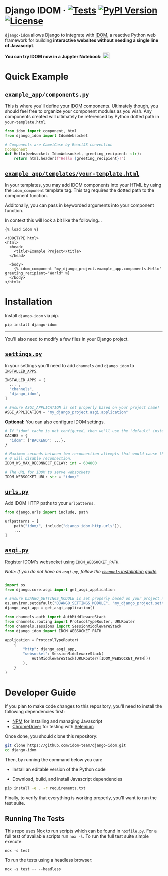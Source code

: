 # Django IDOM &middot; [![Tests](https://github.com/idom-team/django-idom/workflows/Test/badge.svg?event=push)](https://github.com/idom-team/django-idom/actions?query=workflow%3ATest) [![PyPI Version](https://img.shields.io/pypi/v/django-idom.svg)](https://pypi.python.org/pypi/django-idom) [![License](https://img.shields.io/badge/License-MIT-purple.svg)](https://github.com/idom-team/django-idom/blob/main/LICENSE)

`django-idom` allows Django to integrate with [IDOM](https://github.com/idom-team/idom), a reactive Python web framework for building **interactive websites without needing a single line of Javascript**.

**You can try IDOM now in a Jupyter Notebook:**
<a
  target="_blank"
  href="https://mybinder.org/v2/gh/idom-team/idom-jupyter/main?filepath=notebooks%2Fintroduction.ipynb">
<img
    alt="Binder"
    valign="bottom"
    height="21px"
    src="https://mybinder.org/badge_logo.svg"/>
</a>

# Quick Example

## `example_app/components.py`

This is where you'll define your [IDOM](https://github.com/idom-team/idom) components. Ultimately though, you should
feel free to organize your component modules as you wish. Any components created will ultimately be referenced
by Python dotted path in `your-template.html`.

```python
from idom import component, html
from django_idom import IdomWebsocket

# Components are CamelCase by ReactJS convention
@component
def Hello(websocket: IdomWebsocket, greeting_recipient: str):
    return html.header(f"Hello {greeting_recipient}!")
```

## [`example_app/templates/your-template.html`](https://docs.djangoproject.com/en/dev/topics/templates/)

In your templates, you may add IDOM components into your HTML by using the `idom_component`
template tag. This tag requires the dotted path to the component function.

Additonally, you can pass in keyworded arguments into your component function.

In context this will look a bit like the following...

```jinja
{% load idom %}

<!DOCTYPE html>
<html>
  <head>
    <title>Example Project</title>
  </head>

  <body>
    {% idom_component "my_django_project.example_app.components.Hello" greeting_recipient="World" %}
  </body>
</html>
```

# Installation

Install `django-idom` via pip.

```bash
pip install django-idom
```

---

You'll also need to modify a few files in your Django project.

## [`settings.py`](https://docs.djangoproject.com/en/dev/topics/settings/)

In your settings you'll need to add `channels` and `django_idom` to [`INSTALLED_APPS`](https://docs.djangoproject.com/en/dev/ref/settings/#std:setting-INSTALLED_APPS).

```python
INSTALLED_APPS = [
  ... ,
  "channels",
  "django_idom",
]

# Ensure ASGI_APPLICATION is set properly based on your project name!
ASGI_APPLICATION = "my_django_project.asgi.application"
```

**Optional:** You can also configure IDOM settings.

```python
# If "idom" cache is not configured, then we'll use the "default" instead
CACHES = {
  "idom": {"BACKEND": ...},
}

# Maximum seconds between two reconnection attempts that would cause the client give up.
# 0 will disable reconnection.
IDOM_WS_MAX_RECONNECT_DELAY: int = 604800

# The URL for IDOM to serve websockets
IDOM_WEBSOCKET_URL: str = "idom/"
```

## [`urls.py`](https://docs.djangoproject.com/en/dev/topics/http/urls/)

Add IDOM HTTP paths to your `urlpatterns`.

```python
from django.urls import include, path

urlpatterns = [
    path("idom/", include("django_idom.http.urls")),
    ...
]
```

## [`asgi.py`](https://docs.djangoproject.com/en/dev/howto/deployment/asgi/)

Register IDOM's websocket using `IDOM_WEBSOCKET_PATH`.

_Note: If you do not have an `asgi.py`, follow the [`channels` installation guide](https://channels.readthedocs.io/en/stable/installation.html)._

```python

import os
from django.core.asgi import get_asgi_application

# Ensure DJANGO_SETTINGS_MODULE is set properly based on your project name!
os.environ.setdefault("DJANGO_SETTINGS_MODULE", "my_django_project.settings")
django_asgi_app = get_asgi_application()

from channels.auth import AuthMiddlewareStack
from channels.routing import ProtocolTypeRouter, URLRouter
from channels.sessions import SessionMiddlewareStack
from django_idom import IDOM_WEBSOCKET_PATH

application = ProtocolTypeRouter(
    {
        "http": django_asgi_app,
        "websocket": SessionMiddlewareStack(
            AuthMiddlewareStack(URLRouter([IDOM_WEBSOCKET_PATH]))
        ),
    }
)
```

# Developer Guide

If you plan to make code changes to this repository, you'll need to install the
following dependencies first:

- [NPM](https://docs.npmjs.com/try-the-latest-stable-version-of-npm) for
  installing and managing Javascript
- [ChromeDriver](https://chromedriver.chromium.org/downloads) for testing with
  [Selenium](https://www.seleniumhq.org/)

Once done, you should clone this repository:

```bash
git clone https://github.com/idom-team/django-idom.git
cd django-idom
```

Then, by running the command below you can:

- Install an editable version of the Python code

- Download, build, and install Javascript dependencies

```bash
pip install -e . -r requirements.txt
```

Finally, to verify that everything is working properly, you'll want to run the test suite.

## Running The Tests

This repo uses [Nox](https://nox.thea.codes/en/stable/) to run scripts which can
be found in `noxfile.py`. For a full test of available scripts run `nox -l`. To run the full test suite simple execute:

```
nox -s test
```

To run the tests using a headless browser:

```
nox -s test -- --headless
```
